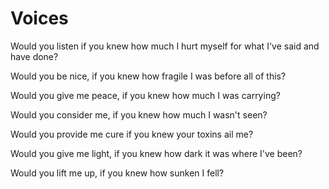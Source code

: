 # Voices

Would you listen if you knew how much I hurt myself for what I've said and have done?

Would you be nice, if you knew how fragile I was before all of this?

Would you give me peace, if you knew how much I was carrying?

Would you consider me, if you knew how much I wasn't seen?

Would you provide me cure if you knew your toxins ail me?

Would you give me light, if you knew how dark it was where I've been?

Would you lift me up, if you knew how sunken I fell?
